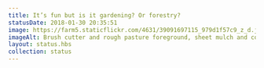 ```yaml
---
title: It’s fun but is it gardening? Or forestry?
statusDate: 2018-01-30 20:35:51
image: https://farm5.staticflickr.com/4631/39091697115_979d1f57c9_z_d.jpg
imageAlt: Brush cutter and rough pasture foreground, sheet mulch and coppice background, trees on horizon
layout: status.hbs
collection: status
---
```

